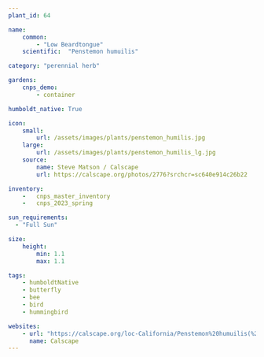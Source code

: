 ```yaml
---
plant_id: 64

name: 
    common: 
        - "Low Beardtongue"  
    scientific:  "Penstemon humuilis"   

category: "perennial herb"

gardens:
    cnps_demo:
        - container

humboldt_native: True

icon: 
    small: 
        url: /assets/images/plants/penstemon_humilis.jpg 
    large: 
        url: /assets/images/plants/penstemon_humilis_lg.jpg 
    source: 
        name: Steve Matson / Calscape 
        url: https://calscape.org/photos/2776?srchcr=sc640e914c26b22

inventory: 
    -   cnps_master_inventory
    -   cnps_2023_spring

sun_requirements:
  - "Full Sun"

size:
    height: 
        min: 1.1
        max: 1.1

tags:
    - humboldtNative
    - butterfly
    - bee
    - bird
    - hummingbird

websites: 
    - url: "https://calscape.org/loc-California/Penstemon%20humuilis(%20)"
      name: Calscape
---
```



